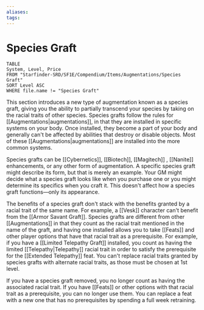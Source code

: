 ```yaml
---
aliases: 
tags: 
---
```


# Species Graft

``` dataview
TABLE
System, Level, Price
FROM "Starfinder-SRD/SF1E/Compendium/Items/Augmentations/Species Graft"
SORT Level ASC
WHERE file.name != "Species Graft"
```

This section introduces a new type of augmentation known as a species graft, giving you the ability to partially transcend your species by taking on the racial traits of other species. Species grafts follow the rules for [[Augmentations|augmentations]], in that they are installed in specific systems on your body. Once installed, they become a part of your body and generally can't be affected by abilities that destroy or disable objects. Most of these [[Augmentations|augmentations]] are installed into the more common systems.  
  
Species grafts can be [[Cybernetics]], [[Biotech]], [[Magitech]] , [[Nanite]] enhancements, or any other form of augmentation. A specific species graft might describe its form, but that is merely an example. Your GM might decide what a species graft looks like when you purchase one or you might determine its specifics when you craft it. This doesn't affect how a species graft functions—only its appearance.  
  
The benefits of a species graft don't stack with the benefits granted by a racial trait of the same name. For example, a [[Vesk]] character can't benefit from the [[Armor Savant Graft]]. Species grafts are different from other [[Augmentations]] in that they count as the racial trait mentioned in the name of the graft, and having one installed allows you to take [[Feats]] and other player options that have that racial trait as a prerequisite. For example, if you have a [[Limited Telepathy Graft]] installed, you count as having the limited [[Telepathy|Telepathy]]  racial trait in order to satisfy the prerequisite for the [[Extended Telepathy]] feat. You can't replace racial traits granted by species grafts with alternate racial traits, as those must be chosen at 1st level.  
  
If you have a species graft removed, you no longer count as having the associated racial trait. If you have [[Feats]]  or other options with that racial trait as a prerequisite, you can no longer use them. You can replace a feat with a new one that has no prerequisites by spending a full week retraining.